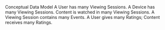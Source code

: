 Conceptual Data Model
A User has many Viewing Sessions.
A Device has many Viewing Sessions.
Content is watched in many Viewing Sessions.
A Viewing Session contains many Events.
A User gives many Ratings; Content receives many Ratings.
